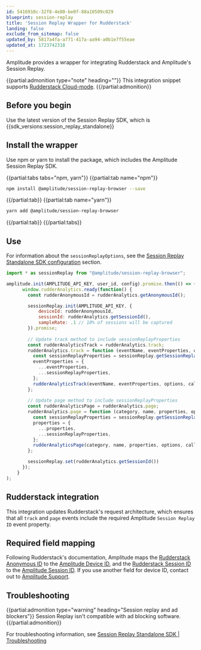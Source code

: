 ```yaml
---
id: 5416910c-32f8-4e80-be0f-88a10509c029
blueprint: session-replay
title: 'Session Replay Wrapper for Rudderstack'
landing: false
exclude_from_sitemap: false
updated_by: 5817a4fa-a771-417a-aa94-a0b1e7f55eae
updated_at: 1723742318
---
```

Amplitude provides a wrapper for integrating Rudderstack and Amplitude's Session Replay.

{{partial:admonition type="note" heading=""}}
This integration snippet supports [Rudderstack Cloud-mode](https://www.rudderstack.com/docs/destinations/rudderstack-connection-modes/#cloud-mode).
{{/partial:admonition}}

## Before you begin

Use the latest version of the Session Replay SDK, which is {{sdk_versions:session_replay_standalone}}

## Install the wrapper

Use npm or yarn to install the package, which includes the Amplitude Session Replay SDK.

{{partial:tabs tabs="npm, yarn"}}
{{partial:tab name="npm"}}
```bash
npm install @amplitude/session-replay-browser --save
```
{{/partial:tab}}
{{partial:tab name="yarn"}}
```bash
yarn add @amplitude/session-replay-browser
```
{{/partial:tab}}
{{/partial:tabs}}

## Use

For information about the `sessionReplayOptions`, see the [Session Replay Standalone SDK configuration](/docs/session-replay/session-replay-standalone-sdk#configuration) section.

```js
import * as sessionReplay from "@amplitude/session-replay-browser";

amplitude.init(AMPLITUDE_API_KEY, user_id, config).promise.then(() => {
      window.rudderAnalytics.ready(function() {
        const rudderAnonymousId = rudderAnalytics.getAnonymousId();

        sessionReplay.init(AMPLITUDE_API_KEY, {
            deviceId: rudderAnonymousId,
            sessionId: rudderAnalytics.getSessionId(),
            sampleRate: .1 // 10% of sessions will be captured 
        }).promise;
   
        // Update track method to include sessionReplayProperties
        const rudderAnalyticsTrack = rudderAnalytics.track;
        rudderAnalytics.track = function (eventName, eventProperties, options, callback) {
          const sessionReplayProperties = sessionReplay.getSessionReplayProperties();
          eventProperties = {
            ...eventProperties,
            ...sessionReplayProperties,
          };
          rudderAnalyticsTrack(eventName, eventProperties, options, callback);
        };
   
        // Update page method to include sessionReplayProperties
        const rudderAnalyticsPage = rudderAnalytics.page;
        rudderAnalytics.page = function (category, name, properties, options, callback) {
          const sessionReplayProperties = sessionReplay.getSessionReplayProperties();
          properties = {
            ...properties,
            ...sessionReplayProperties,
          };
          rudderAnalyticsPage(category, name, properties, options, callback);
        };

        sessionReplay.set(rudderAnalytics.getSessionId())
      });
    }
);
```

## Rudderstack integration

This integration updates Rudderstack's request architecture, which ensures that all `track` and `page` events include the required Amplitude `Session Replay ID` event property. 

## Required field mapping

Following Rudderstack's documentation, Amplitude maps the [Rudderstack Anonymous ID](https://www.rudderstack.com/docs/event-spec/standard-events/identify/#anonymous-id) to the [Amplitude Device ID](/docs/faq/instrumentation#icon-chevron-down), and the [Rudderstack Session ID](https://www.rudderstack.com/docs/sources/event-streams/sdks/session-tracking/) to the [Amplitude Session ID](/docs/data/sources/instrument-track-sessions#how-amplitude-tracks-your-sessions). If you use another field for device ID, contact out to [Amplitude Support](https://support.amplitude.com). 

## Troubleshooting

{{partial:admonition type="warning" heading="Session replay and ad blockers"}}
Session Replay isn't compatible with ad blocking software.
{{/partial:admonition}}

For troubleshooting information, see [Session Replay Standalone SDK | Troubleshooting](/docs/session-replay/session-replay-standalone-sdk#troubleshooting)